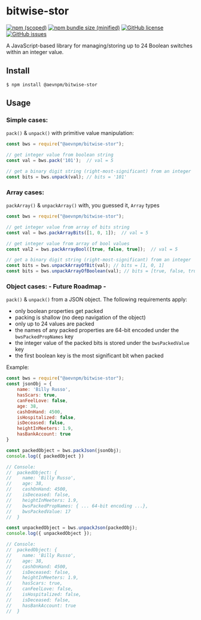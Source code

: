 # bitwise-stor

[![npm (scoped)](https://img.shields.io/npm/v/@aevnpm/bitwise-stor.svg)](https://www.npmjs.com/package/@aevnpm/bitwise-stor)
[![npm bundle size (minified)](https://img.shields.io/bundlephobia/min/@aevnpm/bitwise-stor.svg)](https://www.npmjs.com/package/@aevnpm/bitwise-stor)
[![GitHub license](https://img.shields.io/github/license/anibalvelarde/bitwise-stor.svg)](https://github.com/anibalvelarde/bitwise-stor/blob/master/LICENSE)
[![GitHub issues](https://img.shields.io/github/issues/anibalvelarde/bitwise-stor.svg)](https://github.com/anibalvelarde/bitwise-stor/issues)

A JavaScript-based library for managing/storing up to 24 Boolean switches within an integer value. 

## Install
```
$ npm install @aevnpm/bitwise-stor
```

## Usage
### Simple cases:
`pack()` & `unpack()` with primitive value manipulation:
```js
const bws = require("@aevnpm/bitwise-stor");

// get integer value from boolean string 
const val = bws.pack('101');  // val = 5

// get a binary digit string (right-most-significant) from an integer
const bits = bws.unpack(val); // bits = '101'
```

### Array cases:
`packArray()` & `unpackArray()` with, you guessed it, `Array` types
```js
const bws = require("@aevnpm/bitwise-stor");

// get integer value from array of bits string 
const val = bws.packArrayBits([1, 0, 1]);  // val = 5

// get integer value from array of bool values 
const val2 = bws.packArrayBool([true, false, true]);  // val = 5

// get a binary digit string (right-most-significant) from an integer
const bits = bws.unpackArrayOfBit(val); // bits = [1, 0, 1]
const bits = bws.unpackArrayOfBoolean(val); // bits = [true, false, true]
```

### Object cases: - Future Roadmap -
`pack()` & `unpack()` from a JSON object. The following requirements apply:
- only boolean properties get packed
- packing is shallow (no deep navigation of the object)
- only up to 24 values are packed
- the names of any packed properties are 64-bit encoded under the `bwsPackedPropNames` key
- the integer value of the packed bits is stored under the `bwsPackedValue` key
- the first boolean key is the most significant bit when packed

Example:
```js
const bws = require("@aevnpm/bitwise-stor");
const jsonObj = {
    name: 'Billy Russo',
    hasScars: true,
    canFeelLove: false,
    age: 38,
    cashOnHand: 4500,
    isHospitalized: false,
    isDeceased: false,
    heightInMeeters: 1.9,
    hasBankAccount: true
}

const packedObject = bws.packJson(jsonObj);
console.log({ packedObject })

// Console:
//  packedObject: {
//    name: 'Billy Russo',
//    age: 38,
//    cashOnHand: 4500,
//    isDeceased: false,
//    heightInMeeters: 1.9,
//    bwsPackedPropNames: { ... 64-bit encoding ...},
//    bwsPackedValue: 17
//  } 

const unpackedObject = bws.unpackJson(packedObj);
console.log({ unpackedObject });

// Console:
//  packedObject: {
//    name: 'Billy Russo',
//    age: 38,
//    cashOnHand: 4500,
//    isDeceased: false,
//    heightInMeeters: 1.9,
//    hasScars: true,
//    canFeelLove: false,
//    isHospitalized: false,
//    isDeceased: false,
//    hasBankAccount: true
//  }
```

